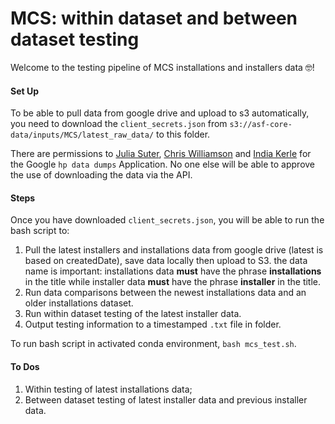 # MCS: within dataset and between dataset testing

Welcome to the testing pipeline of MCS installations and installers data :nerd_face:!

#### Set Up

To be able to pull data from google drive and upload to s3 automatically, you need to download the `client_secrets.json` from `s3://asf-core-data/inputs/MCS/latest_raw_data/` to this folder.

There are permissions to [Julia Suter](mailto:julia.suter@nesta.org.uk), [Chris Williamson](mailto:chris.williamson@nesta.org.uk) and [India Kerle](india.kerle@nesta.org.uk) for the Google `hp data dumps` Application. No one else will be able to approve the use of downloading the data via the API.

#### Steps

Once you have downloaded `client_secrets.json`, you will be able to run the bash script to:

1. Pull the latest installers and installations data from google drive (latest is based on createdDate), save data locally then upload to S3. the data name is important: installations data **must** have the phrase **installations** in the title while installer data **must** have the phrase **installer** in the title.
2. Run data comparisons between the newest installations data and an older installations dataset.
3. Run within dataset testing of the latest installer data.
4. Output testing information to a timestamped `.txt` file in folder.

To run bash script in activated conda environment, `bash mcs_test.sh`.

#### To Dos

1. Within testing of latest installations data;
2. Between dataset testing of latest installer data and previous installer data.
